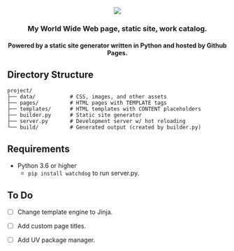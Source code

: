 <div align="center">
    <img src="https://blob.gifcities.org/gifcities/HNMHMX7577NIEONBTNFB3257TGA3ZVOI.gif">
    <h3>My World Wide Web page, static site, work catalog. </h3>
    <h4>Powered by a static site generator written in Python and hosted by Github Pages.</h4>
</div>

## Directory Structure

```
project/
├── data/           # CSS, images, and other assets
├── pages/          # HTML pages with TEMPLATE tags
├── templates/      # HTML templates with CONTENT placeholders
├── builder.py      # Static site generator
├── server.py       # Development server w/ hot reloading
└── build/          # Generated output (created by builder.py)
```

## Requirements

- Python 3.6 or higher
  - `pip install watchdog` to run server.py.

## To Do

- [ ] Change template engine to Jinja.
- [ ] Add custom page titles.
- [ ] Add UV package manager.

